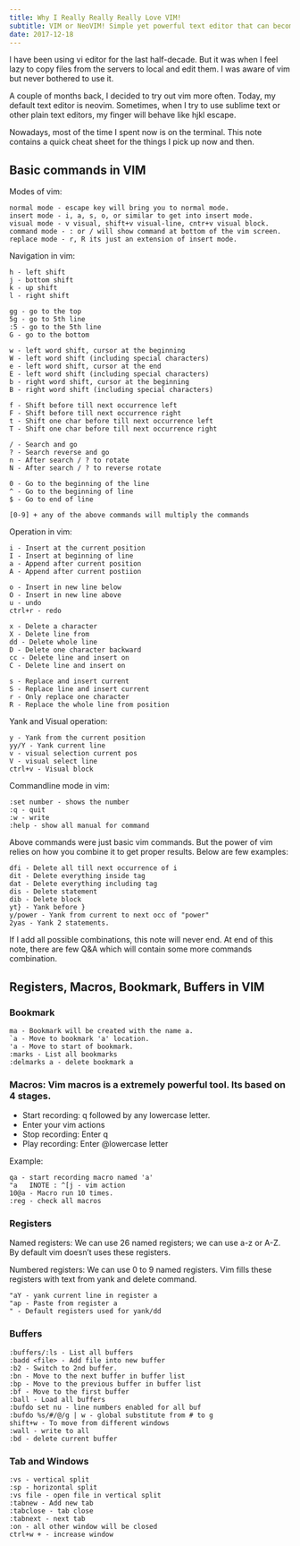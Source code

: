 ```yaml
---
title: Why I Really Really Really Love VIM!
subtitle: VIM or NeoVIM! Simple yet powerful text editor that can become an obsession in no time. This note is a reference for the most common commands.
date: 2017-12-18
---
```


I have been using vi editor for the last half-decade. But it was when I feel lazy to copy files from the servers to local and edit them. I was aware of vim but never bothered to use it.    

A couple of months back, I decided to try out vim more often. Today, my default text editor is neovim. Sometimes, when I try to use sublime text or other plain text editors, my finger will behave like hjkl escape.    

Nowadays, most of the time I spent now is on the terminal. This note contains a quick cheat sheet for the things I pick up now and then.     

## Basic commands in VIM

Modes of vim:

	normal mode - escape key will bring you to normal mode.
	insert mode - i, a, s, o, or similar to get into insert mode.
	visual mode - v visual, shift+v visual-line, cntr+v visual block.
	command mode - : or / will show command at bottom of the vim screen.
	replace mode - r, R its just an extension of insert mode.

Navigation in vim:

	h - left shift
	j - bottom shift
	k - up shift
	l - right shift

	gg - go to the top
	5g - go to 5th line
	:5 - go to the 5th line
	G - go to the bottom
	
	w - left word shift, cursor at the beginning
	W - left word shift (including special characters)
	e - left word shift, cursor at the end
	E - left word shift (including special characters)
	b - right word shift, cursor at the beginning
	B - right word shift (including special characters)

	f - Shift before till next occurrence left
	F - Shift before till next occurrence right
	t - Shift one char before till next occurrence left
	T - Shift one char before till next occurrence right

	/ - Search and go
	? - Search reverse and go
	n - After search / ? to rotate
	N - After search / ? to reverse rotate
	
	0 - Go to the beginning of the line
	^ - Go to the beginning of line
	$ - Go to end of line
	
	[0-9] + any of the above commands will multiply the commands
	
Operation in vim:

	i - Insert at the current position
	I - Insert at beginning of line
	a - Append after current position
	A - Append after current postiion

	o - Insert in new line below
	O - Insert in new line above
	u - undo
	ctrl+r - redo

	x - Delete a character
	X - Delete line from
	dd - Delete whole line
	D - Delete one character backward
	cc - Delete line and insert on
	C - Delete line and insert on
	
	s - Replace and insert current
	S - Replace line and insert current
	r - Only replace one character
	R - Replace the whole line from position

Yank and Visual operation:
	
	y - Yank from the current position
	yy/Y - Yank current line
	v - visual selection current pos
	V - visual select line
	ctrl+v - Visual block

Commandline mode in vim:

	:set number - shows the number
	:q - quit
	:w - write
	:help - show all manual for command

Above commands were just basic vim commands. But the power of vim relies on how you combine it to get proper results. Below are few examples:

	dfi - Delete all till next occurrence of i
	dit - Delete everything inside tag
	dat - Delete everything including tag
	dis - Delete statement
	dib - Delete block
	yt} - Yank before }
	y/power - Yank from current to next occ of "power"
	2yas - Yank 2 statements.

If I add all possible combinations, this note will never end. At end of this note, there are few Q&A which will contain some more commands combination.   

## Registers, Macros, Bookmark, Buffers in VIM

### Bookmark
	
	ma - Bookmark will be created with the name a.
	`a - Move to bookmark 'a' location.
	'a - Move to start of bookmark.
	:marks - List all bookmarks
	:delmarks a - delete bookmark a

### Macros: Vim macros is a extremely powerful tool. Its based on 4 stages. 

* Start recording: q followed by any lowercase letter.
* Enter your vim actions
* Stop recording: Enter q
* Play recording: Enter @lowercase letter    

Example:

	qa - start recording macro named 'a'
	"a   INOTE : ^[j - vim action
	10@a - Macro run 10 times.
	:reg - check all macros

### Registers   

Named registers: We can use 26 named registers; we can use a-z or A-Z. By default vim doesn’t uses these registers.    

Numbered registers: We can use 0 to 9 named registers. Vim fills these registers with text from yank and delete command.    

	"aY - yank current line in register a
	"ap - Paste from register a
	" - Default registers used for yank/dd

### Buffers

	:buffers/:ls - List all buffers
	:badd <file> - Add file into new buffer
	:b2 - Switch to 2nd buffer. 
	:bn - Move to the next buffer in buffer list
	:bp - Move to the previous buffer in buffer list
	:bf - Move to the first buffer
	:ball - Load all buffers
	:bufdo set nu - line numbers enabled for all buf
	:bufdo %s/#/@/g | w - global substitute from # to g
	shift+w - To move from different windows
	:wall - write to all
	:bd - delete current buffer

### Tab and Windows

	:vs - vertical split
	:sp - horizontal split
	:vs file - open file in vertical split
	:tabnew - Add new tab
	:tabclose - tab close
	:tabnext - next tab
	:on - all other window will be closed
	ctrl+w + - increase window
